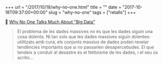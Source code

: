 +++
url = "/2017/10/18/why-no-one.html"
title = ""
date = "2017-10-18T09:37:00+00:00"
slug = "why-no-one"
tags = ["retalls"]
+++

📎 [Why No One Talks Much About "Big Data"](http://www.slate.com/articles/technology/technology/2017/10/what_happened_to_big_data.html)

> El problema de les dades massives no és que les dades siguin una cosa dolenta. Ni tan sols que les dades massives siguin dolentes: utilitzats amb cura, els conjunts massius de dades poden revelar tendències importants que si no passarien desapercebudes. El que tendeix a conduir al desastre és el fetitxisme de les dades, i el seu ús acrític…
